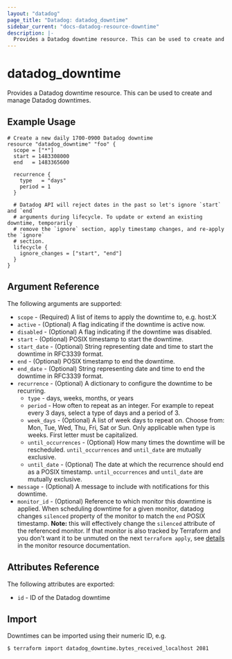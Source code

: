 ```yaml
---
layout: "datadog"
page_title: "Datadog: datadog_downtime"
sidebar_current: "docs-datadog-resource-downtime"
description: |-
  Provides a Datadog downtime resource. This can be used to create and manage downtimes.
---
```


# datadog_downtime

Provides a Datadog downtime resource. This can be used to create and manage Datadog downtimes.

## Example Usage

```hcl
# Create a new daily 1700-0900 Datadog downtime
resource "datadog_downtime" "foo" {
  scope = ["*"]
  start = 1483308000
  end   = 1483365600

  recurrence {
    type   = "days"
    period = 1
  }

  # Datadog API will reject dates in the past so let's ignore `start` and `end`
  # arguments during lifecycle. To update or extend an existing downtime, temporarily
  # remove the `ignore` section, apply timestamp changes, and re-apply the `ignore`
  # section.
  lifecycle {
    ignore_changes = ["start", "end"]
  }
}
```

## Argument Reference

The following arguments are supported:

* `scope` - (Required) A list of items to apply the downtime to, e.g. host:X
* `active` - (Optional) A flag indicating if the downtime is active now.
* `disabled` - (Optional) A flag indicating if the downtime was disabled.
* `start` - (Optional) POSIX timestamp to start the downtime.
* `start_date` - (Optional) String representing date and time to start the downtime in RFC3339 format.
* `end` - (Optional) POSIX timestamp to end the downtime.
* `end_date` - (Optional) String representing date and time to end the downtime in RFC3339 format.
* `recurrence` - (Optional) A dictionary to configure the downtime to be recurring.
    * `type` - days, weeks, months, or years
    * `period` - How often to repeat as an integer. For example to repeat every 3 days, select a type of days and a period of 3.
    * `week_days` - (Optional) A list of week days to repeat on. Choose from: Mon, Tue, Wed, Thu, Fri, Sat or Sun. Only applicable when type is weeks. First letter must be capitalized.
    * `until_occurrences` - (Optional) How many times the downtime will be rescheduled. `until_occurrences` and `until_date` are mutually exclusive.
    * `until_date` - (Optional) The date at which the recurrence should end as a POSIX timestamp. `until_occurrences` and `until_date` are mutually exclusive.
* `message` - (Optional) A message to include with notifications for this downtime.
* `monitor_id` - (Optional) Reference to which monitor this downtime is applied. When scheduling downtime for a given monitor, datadog changes `silenced` property of the monitor to match the `end` POSIX timestamp. **Note:** this will effectively change the `silenced` attribute of the referenced monitor. If that monitor is also tracked by Terraform and you don't want it to be unmuted on the next `terraform apply`, see [details](/docs/providers/datadog/r/monitor.html#silencing-by-hand-and-by-downtimes) in the monitor resource documentation.

## Attributes Reference

The following attributes are exported:

* `id` - ID of the Datadog downtime

## Import

Downtimes can be imported using their numeric ID, e.g.

```
$ terraform import datadog_downtime.bytes_received_localhost 2081
```
